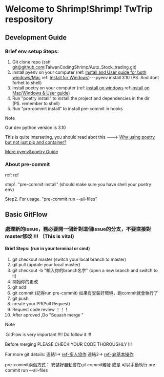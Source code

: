 # Welcome to Shrimp!Shrimp! TwTrip respository

## Development Guide

### Brief env setup Steps:
1. Git clone repo (ssh  git@github.com:TaiwanCodingShrimp/Auto_Stock_trading.git)
2. Install pyenv on your computer (ref: [Install and User guide for both windows/Mac](https://www.maxlist.xyz/2022/05/06/python-pyenv/)  ref: [Install for Windows](https://github.com/pyenv-win/pyenv-win))---pyenv install 3.10  (PS. And dont forhet to shell)
3. Install poetry on your computer (ref: [install on windows](https://tony0502.medium.com/poetry-%E5%AE%89%E8%A3%9D%E5%9C%A8windows-10-41d7263c13fe) ref:[install on Mac/Windows & User guide](https://www.maxlist.xyz/2022/05/08/python-poetry/#google_vignette))
4. Run "poetry install" to install the project and dependencies in the dir (PS. remember to shell)
5. Run "pre-commit install" to install pre-commit in hooks

> [!NOTE]
> Our dev python version is 3.10
>
>This is quite interseting, you should read abot this ---> [ Why using poetry but not just pip and container?](https://blog.kyomind.tw/python-poetry/)
>
> [More pyenv&poetry Guide](https://blog.kyomind.tw/poetry-pyenv-practical-tips/)
>
> ### About pre-commit
>ref: [ref](https://blog.kyomind.tw/pre-commit/)
>
> step1. "pre-commit install" (should make sure you have shell your poetry env)
>
> Step2. For usage. "pre-commit run --all-files"

## Basic GitFlow
### 處理新的issue，務必要開一個針對這個issue的分支，不要直接對master修改 !!! （This is vital)
#### Brief Steps:  (run in your terminal or cmd)
1. git checkout master (switch your local branch to master)
2. git pull (update your local master)
3. git checkout -b "輸入你的branch名字" (open a new branch and switch to it)
4. 開始你的更改
5. git add
6. git commit (記得run pre-commit)   如果有安裝好環境，跑commit就會執行了
7. git push
8. create your PR(Pull Request)
9. Request code review ！！！
11. After aproved ,Do "Squash merge "
> [!NOTE]
> ＧitFlow is very important !!!! Do follow it !!!
>
> Before merging PLEASE CHECK YOUR CODE THOROUGHLY !!!
>
> For more git details: 連結1-> [ref-多人協作](https://myapollo.com.tw/blog/git-tutorial-collaboration/)
      連結2-> [ref-git基本操作](https://medium.com/@flyotlin/%E6%96%B0%E6%89%8B%E4%B9%9F%E8%83%BD%E6%87%82%E7%9A%84git%E6%95%99%E5%AD%B8-c5dc0639dd9)
>
> pre-commit兩個方式：
> 安裝好自動會在git commit觸發 或是 可以手動執行 pre-commit run --all-files
